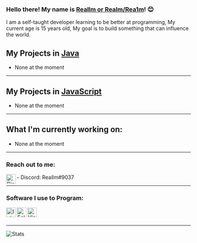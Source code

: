 ### Hello there! My name is [Reallm or Realm/Rea1m](https://github.com/Rea1m/)! 😊
 I am a self-taught developer learning to be better at programming,
 My current age is 15 years old, My goal is to build something that can influence the world.

## My Projects in [Java](https://en.wikipedia.org/wiki/Java_(programming_language))
- None at the moment

---

## My Projects in [JavaScript](https://en.wikipedia.org/wiki/JavaScript)
- None at the moment

---

## What I'm currently working on:
- None at the moment

---

### Reach out to me:

<img align="left" alt="Discord" width="26px" src="https://logos-world.net/wp-content/uploads/2020/11/Discord-Emblem.png" />
- Discord: Reallm#9037

---

### Software I use to Program:
<img align="left" alt="IntelliJ" width="26px" src="https://pbs.twimg.com/profile_images/1206618215767584769/zl48EuhC_400x400.jpg" /> 
<img align="left" alt="Eclipse" width="26px" src="https://e7.pngegg.com/pngimages/631/720/png-clipart-eclipse-foundation-integrated-development-environment-ceylon-java-eclipse-miscellaneous-logo-thumbnail.png" />
<img align="left" alt="Visual Studio Code" width="26px" src="https://user-images.githubusercontent.com/674621/71187801-14e60a80-2280-11ea-94c9-e56576f76baf.png" />
<br />
<br />

---

![Stats](https://github-readme-stats.vercel.app/api?username=Rea1m&title_color=246bce&text_color=ffffff&bg_color=000000&include_all_commits=true&hide_border=true&hide_title=true)
